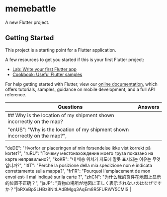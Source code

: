 # memebattle

A new Flutter project.

## Getting Started

This project is a starting point for a Flutter application.

A few resources to get you started if this is your first Flutter project:

- [Lab: Write your first Flutter app](https://flutter.dev/docs/get-started/codelab)
- [Cookbook: Useful Flutter samples](https://flutter.dev/docs/cookbook)

For help getting started with Flutter, view our
[online documentation](https://flutter.dev/docs), which offers tutorials,
samples, guidance on mobile development, and a full API reference.

|Questions        |Answers                                         |
|------------|--------------------------------------------|
|## Why is the location of my shipment shown incorrectly on the map?|
|"enUS": "Why is the location of my shipment shown incorrectly on the map?",
  "deDE": "Hvorfor er placeringen af min forsendelse ikke vist korrekt på kortet?",
  "ruRU": "Почему местонахождение моего груза показано на карте неправильно?",
  "koKR": "내 배송 위치가 지도에 잘못 표시되는 이유는 무엇입니까?",
  "itIT": "Perché la posizione della mia spedizione non è indicata correttamente sulla mappa?",
  "frFR": "Pourquoi l'emplacement de mon envoi est-il mal indiqué sur la carte ?",
  "zhCN": "为什么我的货件在地图上显示的位置不正确？",
  "jaJP": "貨物の場所が地図に正しく表示されないのはなぜですか？"|bRXeBpSLHBz8NltLAdBMgq3AqEm8R5FURWY5CMlS    |

